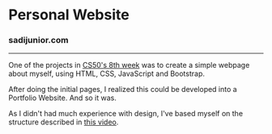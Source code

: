 # Personal Website

### sadijunior.com

---

One of the projects in [CS50's 8th week](https://cs50.harvard.edu/x/2023/weeks/8/) was to create a simple webpage about myself, using HTML, CSS, JavaScript and Bootstrap.

After doing the initial pages, I realized this could be developed into a Portfolio Website. And so it was.

As I didn't had much experience with design, I've based myself on the structure described in [this video](https://youtu.be/3e8p0R5-b5A?si=Lbo8mYa5O8WnDrnL).

